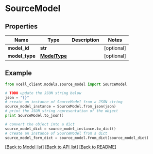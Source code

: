 # SourceModel


## Properties
Name | Type | Description | Notes
------------ | ------------- | ------------- | -------------
**model_id** | **str** |  | [optional] 
**model_type** | [**ModelType**](ModelType.md) |  | [optional] 

## Example

```python
from vcell_client.models.source_model import SourceModel

# TODO update the JSON string below
json = "{}"
# create an instance of SourceModel from a JSON string
source_model_instance = SourceModel.from_json(json)
# print the JSON string representation of the object
print SourceModel.to_json()

# convert the object into a dict
source_model_dict = source_model_instance.to_dict()
# create an instance of SourceModel from a dict
source_model_form_dict = source_model.from_dict(source_model_dict)
```
[[Back to Model list]](../README.md#documentation-for-models) [[Back to API list]](../README.md#documentation-for-api-endpoints) [[Back to README]](../README.md)


